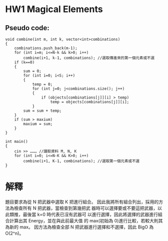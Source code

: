 # HW1 Magical Elements
## Pseudo code:
```
void combine(int m, int k, vector<int>combinations)
{
    combinations.push_back(m-1);
    for (int i=m; i<=N-k && k>0; i++)
        combine(i+1, k-1, combinations); //選取傳進來的第一個元素或不選
    if (k==0)
    {
        sum = 0;
        for (int i=0; i<S; i++)
        {
            temp = 0;
            for (int j=0; j<combinations.size(); j++)
            {
                if (objects[combinations[j]][i] > temp)
                    temp = objects[combinations[j]][i];
            }
        sum = sum + temp;
    }
    if (sum > maxium)
        maxium = sum;
    }
}

int main()
{
    cin >> ……… //讀取資料 M, N, K
    for (int i=0; i<=N-K && K>0; i++)
        combine(i+1, K-1, combinations); //選取第一個元素或不選
}
```

# 解釋
題目要求為從 N 把武器中選取 K 把進行組合。
因此我將所有組合列出，採用的方法為檢查所有 N 把武器，當檢查到第幾把武
器時可以選擇要或不要這把武器，以此類推，最後當 k=0 時代表已沒有武器可
以進行選擇，因此將選擇的武器進行組合計算出其 Energy，並在與此前最大值
的 max(初始為 0)進行比較，若較大則其為新的 max。
因方法為檢查全部 N 把武器進行選擇和不選擇，因此 BigO 為 O(2^n)。